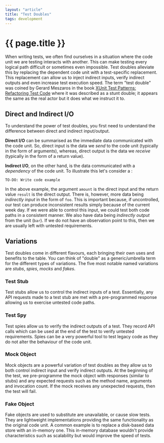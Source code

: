```yaml
---
layout: "article"
title: "Test Doubles"
tags: development
---
```

# {{ page.title }}

When writing tests, we often find ourselves in a situation where the code unit we are testing interacts with another. This can make testing every logical path difficult or sometimes even impossible. Test doubles alleviate this by replacing the dependent code unit with a test-specific replacement. This replacement can allow us to inject indirect inputs, verify indirect outputs and even increase test execution speed. The term "test double" was coined by Gerard Meszaros in the book [XUnit Test Patterns: Refactoring Test Code](http://xunitpatterns.com/) where it was described as a stunt double; it appears the same as the real actor but it does what we instruct it to.

## Direct and Indirect I/O
To understand the power of test doubles, you first need to understand the difference between direct and indirect input/output. 

**Direct I/O** can be summarised as the immediate data communicated with the code unit. So, direct input is the data we _send_ to the code unit (typically in the form of arguments), whereas, direct output is the data we _receive_ (typically in the form of a return value). 

**Indirect I/O**, on the other hand, is the data communicated with a _dependency_ of the code unit. To illustrate this let's consider a <DESCRIBE EXAMPLE HERE>: 

```
TO-DO: Write code example
```

In the above example, the argument `amount` is the direct input and the return value `result` is the direct output. There is, however, more data being _indirectly input_ in the form of `foo`. This is important because, if uncontrolled, our test can produce inconsistent results simply because of the current week day. If we were able to control this input, we could test both code paths in a consistent manner. We also have data being _indirectly output_ from the unit (`bar`). If we do not have an observation point to this, then we are usually left with untested requirements.

## Variations
Test doubles come in different flavours, each bringing their own uses and benefits to the table. You can think of "double" as a generic/umbrella term for the different types of variations. The five most notable named variations are _stubs_, _spies_, _mocks_ and _fakes_.

### Test Stub
Test stubs allow us to control the indirect inputs of a test. Essentially, any API requests made to a test stub are met with a pre-programmed response allowing us to exercise untested code paths.

### Test Spy
Test spies allow us to verify the indirect outputs of a test. They record API calls which can be used at the end of the test to verify untested requirements. Spies can be a very powerful tool to test legacy code as they do not alter the behaviour of the code unit.

### Mock Object
Mock objects are a powerful variation of test doubles as they allow us to both control indirect input and verify indirect outputs. At the beginning of the test, we pre-programme the mock object with responses (similar to stubs) and any expected requests such as the method name, arguments and invocation count. If the mock receives any unexpected requests, then the test will fail.

### Fake Object
Fake objects are used to substitute are unavailable, or cause slow tests. They are lightweight implementations providing the same functionality as the original code unit. A common example is to replace a disk-based data store with an in-memory one. This in-memory database wouldn't provide characteristics such as scalability but would improve the speed of tests.